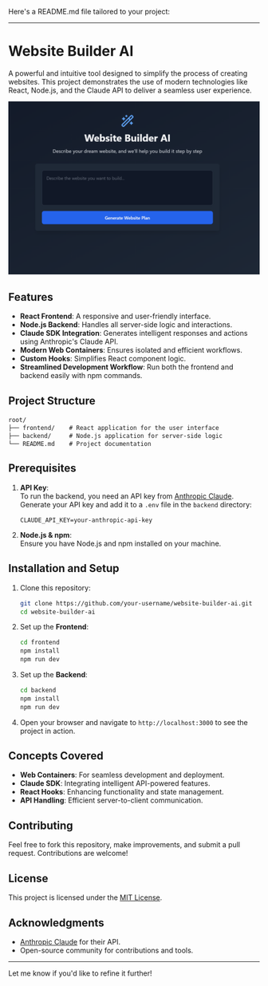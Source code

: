 Here's a README.md file tailored to your project:

---

# Website Builder AI

A powerful and intuitive tool designed to simplify the process of creating websites. This project demonstrates the use of modern technologies like React, Node.js, and the Claude API to deliver a seamless user experience.

![UI](image.png)

<!-- Replace with the actual relative path to your uploaded image -->

## Features

- **React Frontend**: A responsive and user-friendly interface.
- **Node.js Backend**: Handles all server-side logic and interactions.
- **Claude SDK Integration**: Generates intelligent responses and actions using Anthropic's Claude API.
- **Modern Web Containers**: Ensures isolated and efficient workflows.
- **Custom Hooks**: Simplifies React component logic.
- **Streamlined Development Workflow**: Run both the frontend and backend easily with npm commands.

## Project Structure

```
root/
├── frontend/    # React application for the user interface
├── backend/     # Node.js application for server-side logic
└── README.md    # Project documentation
```

## Prerequisites

1. **API Key**:  
   To run the backend, you need an API key from [Anthropic Claude](https://www.anthropic.com/claude).  
   Generate your API key and add it to a `.env` file in the `backend` directory:

   ```
   CLAUDE_API_KEY=your-anthropic-api-key
   ```

2. **Node.js & npm**:  
   Ensure you have Node.js and npm installed on your machine.

## Installation and Setup

1. Clone this repository:

   ```bash
   git clone https://github.com/your-username/website-builder-ai.git
   cd website-builder-ai
   ```

2. Set up the **Frontend**:

   ```bash
   cd frontend
   npm install
   npm run dev
   ```

3. Set up the **Backend**:

   ```bash
   cd backend
   npm install
   npm run dev
   ```

4. Open your browser and navigate to `http://localhost:3000` to see the project in action.

## Concepts Covered

- **Web Containers**: For seamless development and deployment.
- **Claude SDK**: Integrating intelligent API-powered features.
- **React Hooks**: Enhancing functionality and state management.
- **API Handling**: Efficient server-to-client communication.

## Contributing

Feel free to fork this repository, make improvements, and submit a pull request. Contributions are welcome!

## License

This project is licensed under the [MIT License](LICENSE).

## Acknowledgments

- [Anthropic Claude](https://www.anthropic.com/claude) for their API.
- Open-source community for contributions and tools.

---

Let me know if you'd like to refine it further!
